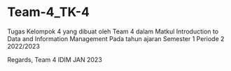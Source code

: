 # Team-4_TK-4
Tugas Kelompok 4 yang dibuat oleh Team 4 dalam Matkul Introduction to Data and Information Management
Pada tahun ajaran Semester 1 Periode 2 2022/2023

Regards,
Team 4 IDIM JAN 2023
